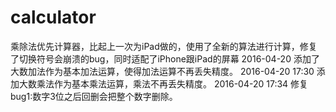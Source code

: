 # calculator
乘除法优先计算器，比起上一次为iPad做的，使用了全新的算法进行计算，修复了切换符号会崩溃的bug，同时适配了iPhone跟iPad的屏幕
2016-04-20 添加了大数加法作为基本加法运算，使得加法运算不再丢失精度。
2016-04-20 17:30 添加大数乘法作为基本乘法运算，乘法不再丢失精度。
2016-04-20 17:34 修复bug1:数字3位之后回删会把整个数字删除。

